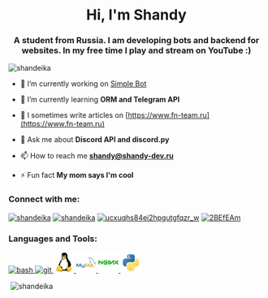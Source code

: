 <h1 align="center">Hi, I'm Shandy</h1>
<h3 align="center">A student from Russia. I am developing bots and backend for websites. In my free time I play and stream on YouTube :)</h3>

<p align="left"> <img src="https://komarev.com/ghpvc/?username=shandeika&label=Profile%20views&color=0e75b6&style=flat" alt="shandeika" /> </p>

- 🔭 I’m currently working on [Simple Bot](https://github.com/Shandeika/simple-bot)

- 🌱 I’m currently learning **ORM and Telegram API**

- 📝 I sometimes write articles on [https://www.fn-team.ru](https://www.fn-team.ru)

- 💬 Ask me about **Discord API and discord.py**

- 📫 How to reach me **shandy@shandy-dev.ru**

- ⚡ Fun fact **My mom says I'm cool**

<h3 align="left">Connect with me:</h3>
<p align="left">
<a href="https://twitter.com/shandeika" target="blank"><img align="center" src="https://raw.githubusercontent.com/rahuldkjain/github-profile-readme-generator/master/src/images/icons/Social/twitter.svg" alt="shandeika" height="30" width="40" /></a>
<a href="https://instagram.com/shandeika" target="blank"><img align="center" src="https://raw.githubusercontent.com/rahuldkjain/github-profile-readme-generator/master/src/images/icons/Social/instagram.svg" alt="shandeika" height="30" width="40" /></a>
<a href="https://www.youtube.com/channel/UCXUqHs84ei2hpgUTGFqZR_w" target="blank"><img align="center" src="https://raw.githubusercontent.com/rahuldkjain/github-profile-readme-generator/master/src/images/icons/Social/youtube.svg" alt="ucxuqhs84ei2hpgutgfqzr_w" height="30" width="40" /></a>
<a href="https://discord.gg/2BEfEAm" target="blank"><img align="center" src="https://raw.githubusercontent.com/rahuldkjain/github-profile-readme-generator/master/src/images/icons/Social/discord.svg" alt="2BEfEAm" height="30" width="40" /></a>
</p>

<h3 align="left">Languages and Tools:</h3>
<p align="left"> <a href="https://www.gnu.org/software/bash/" target="_blank" rel="noreferrer"> <img src="https://www.vectorlogo.zone/logos/gnu_bash/gnu_bash-icon.svg" alt="bash" width="40" height="40"/> </a> <a href="https://git-scm.com/" target="_blank" rel="noreferrer"> <img src="https://www.vectorlogo.zone/logos/git-scm/git-scm-icon.svg" alt="git" width="40" height="40"/> </a> <a href="https://www.linux.org/" target="_blank" rel="noreferrer"> <img src="https://raw.githubusercontent.com/devicons/devicon/master/icons/linux/linux-original.svg" alt="linux" width="40" height="40"/> </a> <a href="https://www.mysql.com/" target="_blank" rel="noreferrer"> <img src="https://raw.githubusercontent.com/devicons/devicon/master/icons/mysql/mysql-original-wordmark.svg" alt="mysql" width="40" height="40"/> </a> <a href="https://www.nginx.com" target="_blank" rel="noreferrer"> <img src="https://raw.githubusercontent.com/devicons/devicon/master/icons/nginx/nginx-original.svg" alt="nginx" width="40" height="40"/> </a> <a href="https://www.python.org" target="_blank" rel="noreferrer"> <img src="https://raw.githubusercontent.com/devicons/devicon/master/icons/python/python-original.svg" alt="python" width="40" height="40"/> </a> </p>

<p>&nbsp;<img align="center" src="https://github-readme-stats.vercel.app/api?username=shandeika&show_icons=true&bg_color=30,e96443,904e95&title_color=fff&text_color=fff&icon_color=fff&hide_border=true" alt="shandeika" /></p>
